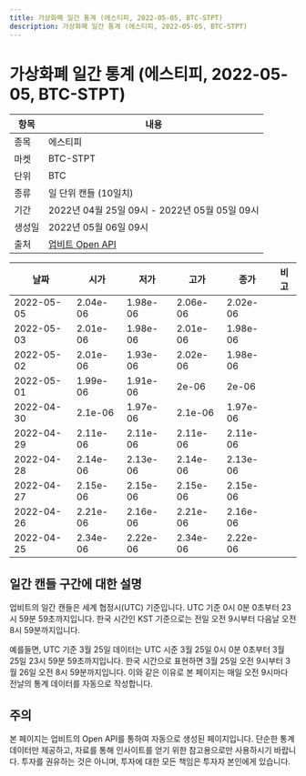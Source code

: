 ```yaml
---
title: 가상화폐 일간 통계 (에스티피, 2022-05-05, BTC-STPT)
description: 가상화폐 일간 통계 (에스티피, 2022-05-05, BTC-STPT)
---
```



가상화폐 일간 통계 (에스티피, 2022-05-05, BTC-STPT)
===

|항목|내용|
|--|--|
|종목|에스티피|
|마켓|BTC-STPT|
|단위|BTC|
|종류|일 단위 캔들 (10일치)|
|기간|2022년 04월 25일 09시 - 2022년 05월 05일 09시|
|생성일|2022년 05월 06일 09시|
|출처|[업비트 Open API](https://docs.upbit.com)|


|날짜|시가|저가|고가|종가|비고|
|--|--|--|--|--|--|
|2022-05-05|2.04e-06|1.98e-06|2.06e-06|2.02e-06|    |
|2022-05-03|2.01e-06|1.98e-06|2.01e-06|1.98e-06|    |
|2022-05-02|2.01e-06|1.93e-06|2.02e-06|1.98e-06|    |
|2022-05-01|1.99e-06|1.91e-06|2e-06|2e-06|    |
|2022-04-30|2.1e-06|1.97e-06|2.1e-06|1.97e-06|    |
|2022-04-29|2.11e-06|2.11e-06|2.11e-06|2.11e-06|    |
|2022-04-28|2.14e-06|2.13e-06|2.14e-06|2.13e-06|    |
|2022-04-27|2.15e-06|2.15e-06|2.15e-06|2.15e-06|    |
|2022-04-26|2.21e-06|2.16e-06|2.21e-06|2.16e-06|    |
|2022-04-25|2.34e-06|2.22e-06|2.34e-06|2.22e-06|    |


일간 캔들 구간에 대한 설명
---


업비트의 일간 캔들은 세계 협정시(UTC) 기준입니다. 
UTC 기준 0시 0분 0초부터 23시 59분 59초까지입니다. 
한국 시간인 KST 기준으로는 전일 오전 9시부터 다음날 오전 8시 59분까지입니다. 


예를들면, UTC 기준 3월 25일 데이터는 UTC 시준 3월 25일 0시 0분 0초부터 3월 25일 23시 59분 59초까지입니다. 
한국 시간으로 표현하면 3월 25일 오전 9시부터 3월 26일 오전 8시 59분까지입니다. 
이와 같은 이유로 본 페이지는 매일 오전 9시마다 전날의 통계 데이터를 자동으로 작성합니다. 


주의
---


본 페이지는 업비트의 Open API를 통하여 자동으로 생성된 페이지입니다. 
단순한 통계 데이터만 제공하고, 자료를 통해 인사이트를 얻기 위한 참고용으로만 사용하시기 바랍니다. 
투자를 권유하는 것은 아니며, 투자에 대한 모든 책임은 투자자 본인에게 있습니다. 

